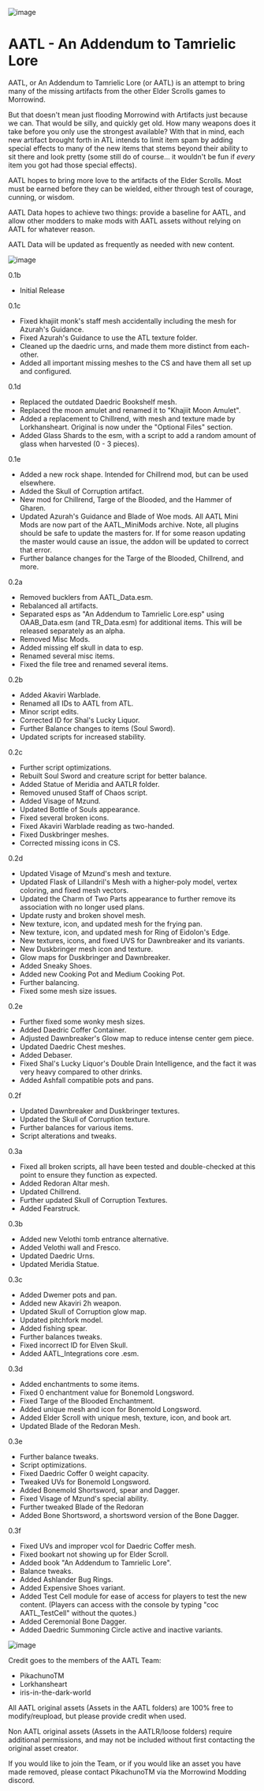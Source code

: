 ![image](https://user-images.githubusercontent.com/27757602/123585539-40f91a80-d798-11eb-83e0-26702d1c8e51.png)

# AATL -  An Addendum to Tamrielic Lore

AATL, or An Addendum to Tamrielic Lore (or AATL) is an attempt to bring many of the missing artifacts from the other Elder Scrolls games to Morrowind.

But that doesn't mean just flooding Morrowind with Artifacts just because we can. That would be silly, and quickly get old. How many weapons does it take before you only use the strongest available? With that in mind, each new artifact brought forth in ATL intends to limit item spam by adding special effects to many of the new items that stems beyond their ability to sit there and look pretty (some still do of course... it wouldn't be fun if *every* item you got had those special effects).

AATL hopes to bring more love to the artifacts of the Elder Scrolls. Most must be earned before they can be wielded, either through test of courage, cunning, or wisdom.

AATL Data hopes to achieve two things: provide a baseline for AATL, and allow other modders to make mods with AATL assets without relying on AATL for whatever reason.

AATL Data will be updated as frequently as needed with new content.


![image](https://user-images.githubusercontent.com/27757602/123585597-58380800-d798-11eb-86aa-b776be889d25.png)

0.1b
 - Initial Release

0.1c
 - Fixed khajiit monk's staff mesh accidentally including the mesh for Azurah's Guidance.
 - Fixed Azurah's Guidance to use the ATL texture folder.
 - Cleaned up the daedric urns, and made them more distinct from each-other.
 - Added all important missing meshes to the CS and have them all set up and configured.

0.1d
 - Replaced the outdated Daedric Bookshelf mesh.
 - Replaced the moon amulet and renamed it to "Khajiit Moon Amulet".
 - Added a replacement to Chillrend, with mesh and texture made by Lorkhansheart. Original is now under the "Optional Files" section.
 - Added Glass Shards to the esm, with a script to add a random amount of glass when harvested (0 - 3 pieces).

0.1e
 - Added a new rock shape. Intended for Chillrend mod, but can be used elsewhere.
 - Added the Skull of Corruption artifact. 
 - New mod for Chillrend, Targe of the Blooded, and the Hammer of Gharen.
 - Updated Azurah's Guidance and Blade of Woe mods. All AATL Mini Mods are now part of the AATL_MiniMods archive. Note, all plugins should be safe to update the masters for. If for some reason updating the master would cause an issue, the addon will be updated to correct that error.
 - Further balance changes for the Targe of the Blooded, Chillrend, and more.

0.2a
 - Removed bucklers from AATL_Data.esm.
 - Rebalanced all artifacts.
 - Separated esps as "An Addendum to Tamrielic Lore.esp" using OAAB_Data.esm (and TR_Data.esm) for additional items. This will be released separately as an alpha.
 - Removed Misc Mods.
 - Added missing elf skull in data to esp.
 - Renamed several misc items.
 - Fixed the file tree and renamed several items.

0.2b
 - Added Akaviri Warblade.
 - Renamed all IDs to AATL from ATL.
 - Minor script edits.
 - Corrected ID for Shal's Lucky Liquor.
 - Further Balance changes to items (Soul Sword).
 - Updated scripts for increased stability.

0.2c
 - Further script optimizations.
 - Rebuilt Soul Sword and creature script for better balance.
 - Added Statue of Meridia and AATLR folder.
 - Removed unused Staff of Chaos script.
 - Added Visage of Mzund.
 - Updated Bottle of Souls appearance.
 - Fixed several broken icons.
 - Fixed Akaviri Warblade reading as two-handed.
 - Fixed Duskbringer meshes.
 - Corrected missing icons in CS.

0.2d
 - Updated Visage of Mzund's mesh and texture.
 - Updated Flask of Lillandril's Mesh with a higher-poly model, vertex coloring, and fixed mesh vectors.
 - Updated the Charm of Two Parts appearance to further remove its association with no longer used plans.
 - Update rusty and broken shovel mesh.
 - New texture, icon, and updated mesh for the frying pan.
 - New texture, icon, and updated mesh for Ring of Eidolon's Edge.
 - New textures, icons, and fixed UVS for Dawnbreaker and its variants.
 - New Duskbringer mesh icon and texture.
 - Glow maps for Duskbringer and Dawnbreaker.
 - Added Sneaky Shoes.
 - Added new Cooking Pot and Medium Cooking Pot.
 - Further balancing.
 - Fixed some mesh size issues.

0.2e
 - Further fixed some wonky mesh sizes.
 - Added Daedric Coffer Container.
 - Adjusted Dawnbreaker's Glow map to reduce intense center gem piece.
 - Updated Daedric Chest meshes.
 - Added Debaser.
 - Fixed Shal's Lucky Liquor's Double Drain Intelligence, and the fact it was very heavy compared to other drinks.
 - Added Ashfall compatible pots and pans.

0.2f
 - Updated Dawnbreaker and Duskbringer textures.
 - Updated the Skull of Corruption texture.
 - Further balances for various items.
 - Script alterations and tweaks.

0.3a
 - Fixed all broken scripts, all have been tested and double-checked at this point to ensure they function as expected.
 - Added Redoran Altar mesh.
 - Updated Chillrend.
 - Further updated Skull of Corruption Textures.
 - Added Fearstruck.

0.3b
 - Added new Velothi tomb entrance alternative.
 - Added Velothi wall and Fresco.
 - Updated Daedric Urns.
 - Updated Meridia Statue.

0.3c
 - Added Dwemer pots and pan.
 - Added new Akaviri 2h weapon.
 - Updated Skull of Corruption glow map.
 - Updated pitchfork model.
 - Added fishing spear.
 - Further balances tweaks.
 - Fixed incorrect ID for Elven Skull.
 - Added AATL_Integrations core .esm.

0.3d
 - Added enchantments to some items.
 - Fixed 0 enchantment value for Bonemold Longsword.
 - Fixed Targe of the Blooded Enchantment.
 - Added unique mesh and icon for Bonemold Longsword.
 - Added Elder Scroll with unique mesh, texture, icon, and book art.
 - Updated Blade of the Redoran Mesh.

0.3e
 - Further balance tweaks.
 - Script optimizations.
 - Fixed Daedric Coffer 0 weight capacity.
 - Tweaked UVs for Bonemold Longsword.
 - Added Bonemold Shortsword, spear and Dagger.
 - Fixed Visage of Mzund's special ability.
 - Further tweaked Blade of the Redoran
 - Added Bone Shortsword, a shortsword version of the Bone Dagger.

0.3f
 - Fixed UVs and improper vcol for Daedric Coffer mesh.
 - Fixed bookart not showing up for Elder Scroll.
 - Added book "An Addendum to Tamrielic Lore".
 - Balance tweaks.
 - Added Ashlander Bug Rings.
 - Added Expensive Shoes variant.
 - Added Test Cell module for ease of access for players to test the new content. (Players can access with the console by typing "coc AATL_TestCell" without the quotes.)
 - Added Ceremonial Bone Dagger.
 - Added Daedric Summoning Circle active and inactive variants.


![image](https://user-images.githubusercontent.com/27757602/123585658-6ab24180-d798-11eb-9c13-a55bbfa48012.png)

Credit goes to the members of the AATL Team:
 - PikachunoTM
 - Lorkhansheart
 - iris-in-the-dark-world

All AATL original assets (Assets in the AATL folders) are 100% free to modify/reupload, but please provide credit when used.

Non AATL original assets (Assets in the AATLR/loose folders) require additional permissions, and may not be included without first contacting the original asset creator.

If you would like to join the Team, or if you would like an asset you have made removed, please contact PikachunoTM via the Morrowind Modding discord.
